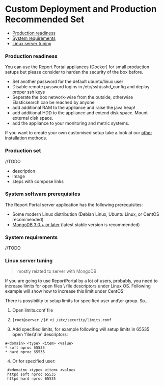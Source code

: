 # Custom Deployment and Production Recommended Set 

- [Production readiness](https://github.com/reportportal/reportportal/blob/master/installation.md#production-readiness)
- [System requirements](https://github.com/reportportal/reportportal/blob/master/installation.md#system-requirements)
- [Linux server  tuning](https://github.com/reportportal/reportportal/blob/master/installation.md#linux-server-tuning)

### Production readiness

You can use the Report Portal appliances (Docker) for small production setups but please consider to harden the security of the box before.

- Set another password for the default ubuntu/linux user
- Disable remote password logins in /etc/ssh/sshd_config and deploy proper ssh keys
- Seperate the box network-wise from the outside, otherwise Elasticsearch can be reached by anyone
- add additional RAM to the appliance and raise the java heap!
- add additional HDD to the appliance and extend disk space. Mount external disk space.
- add the appliance to your monitoring and metric systems.

If you want to create your own customised setup take a look at our [other installation methods]().

### Production set

//TODO
* description
* image
* steps with compose links

### System software prerequisites 

The Report Portal server application has the following prerequisites:

- Some modern Linux distribution (Debian Linux, Ubuntu Linux, or CentOS recommended)
- [MongoDB 3.0.+ or later](https://docs.mongodb.com/manual/administration/install-community/) (latest stable version is recommended)

### System requirements

//TODO

### Linux server tuning
>mostly related to server with MongoDB

If you are going to use ReportPortal by a lot of users, probably, you need to increase limits for open files \ file descriptors under Linux OS. Following example will show how to increase this limit under CentOS:

There is possibility to setup limits for specified user and\or group. So...

1.  Open limits.conf file

2.  ``` [root@server /]# vi /etc/security/limits.conf  ```

3.  Add specified limits, for example following will setup limits in 65535 open 'files\file' descriptors:
  ```Shell
  #<domain> <type> <item> <value>
  * soft nproc 65535
  * hard nproc 65535
  ```


4.  Or for specified user:
  ```Shell
   #<domain> <type> <item> <value> 
   httpd soft nproc 65535 
   httpd hard nproc 65535
  ```
